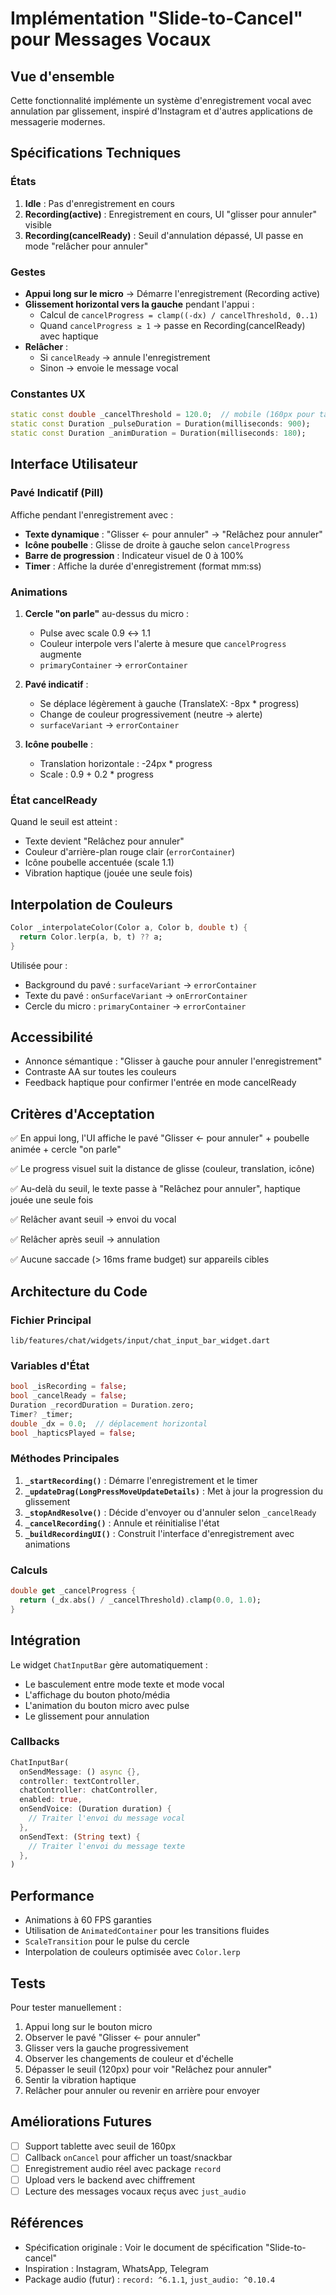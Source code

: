 # Implémentation "Slide-to-Cancel" pour Messages Vocaux

## Vue d'ensemble

Cette fonctionnalité implémente un système d'enregistrement vocal avec annulation par glissement, inspiré d'Instagram et d'autres applications de messagerie modernes.

## Spécifications Techniques

### États

1. **Idle** : Pas d'enregistrement en cours
2. **Recording(active)** : Enregistrement en cours, UI "glisser pour annuler" visible
3. **Recording(cancelReady)** : Seuil d'annulation dépassé, UI passe en mode "relâcher pour annuler"

### Gestes

- **Appui long sur le micro** → Démarre l'enregistrement (Recording active)
- **Glissement horizontal vers la gauche** pendant l'appui :
  - Calcul de `cancelProgress = clamp((-dx) / cancelThreshold, 0..1)`
  - Quand `cancelProgress ≥ 1` → passe en Recording(cancelReady) avec haptique
- **Relâcher** :
  - Si `cancelReady` → annule l'enregistrement
  - Sinon → envoie le message vocal

### Constantes UX

```dart
static const double _cancelThreshold = 120.0;  // mobile (160px pour tablette)
static const Duration _pulseDuration = Duration(milliseconds: 900);
static const Duration _animDuration = Duration(milliseconds: 180);
```

## Interface Utilisateur

### Pavé Indicatif (Pill)

Affiche pendant l'enregistrement avec :
- **Texte dynamique** : "Glisser ← pour annuler" → "Relâchez pour annuler"
- **Icône poubelle** : Glisse de droite à gauche selon `cancelProgress`
- **Barre de progression** : Indicateur visuel de 0 à 100%
- **Timer** : Affiche la durée d'enregistrement (format mm:ss)

### Animations

1. **Cercle "on parle"** au-dessus du micro :
   - Pulse avec scale 0.9 ↔ 1.1
   - Couleur interpole vers l'alerte à mesure que `cancelProgress` augmente
   - `primaryContainer` → `errorContainer`

2. **Pavé indicatif** :
   - Se déplace légèrement à gauche (TranslateX: -8px * progress)
   - Change de couleur progressivement (neutre → alerte)
   - `surfaceVariant` → `errorContainer`

3. **Icône poubelle** :
   - Translation horizontale : -24px * progress
   - Scale : 0.9 + 0.2 * progress

### État cancelReady

Quand le seuil est atteint :
- Texte devient "Relâchez pour annuler"
- Couleur d'arrière-plan rouge clair (`errorContainer`)
- Icône poubelle accentuée (scale 1.1)
- Vibration haptique (jouée une seule fois)

## Interpolation de Couleurs

```dart
Color _interpolateColor(Color a, Color b, double t) {
  return Color.lerp(a, b, t) ?? a;
}
```

Utilisée pour :
- Background du pavé : `surfaceVariant` → `errorContainer`
- Texte du pavé : `onSurfaceVariant` → `onErrorContainer`
- Cercle du micro : `primaryContainer` → `errorContainer`

## Accessibilité

- Annonce sémantique : "Glisser à gauche pour annuler l'enregistrement"
- Contraste AA sur toutes les couleurs
- Feedback haptique pour confirmer l'entrée en mode cancelReady

## Critères d'Acceptation

✅ En appui long, l'UI affiche le pavé "Glisser ← pour annuler" + poubelle animée + cercle "on parle"

✅ Le progress visuel suit la distance de glisse (couleur, translation, icône)

✅ Au-delà du seuil, le texte passe à "Relâchez pour annuler", haptique jouée une seule fois

✅ Relâcher avant seuil → envoi du vocal

✅ Relâcher après seuil → annulation

✅ Aucune saccade (> 16ms frame budget) sur appareils cibles

## Architecture du Code

### Fichier Principal

`lib/features/chat/widgets/input/chat_input_bar_widget.dart`

### Variables d'État

```dart
bool _isRecording = false;
bool _cancelReady = false;
Duration _recordDuration = Duration.zero;
Timer? _timer;
double _dx = 0.0;  // déplacement horizontal
bool _hapticsPlayed = false;
```

### Méthodes Principales

1. **`_startRecording()`** : Démarre l'enregistrement et le timer
2. **`_updateDrag(LongPressMoveUpdateDetails)`** : Met à jour la progression du glissement
3. **`_stopAndResolve()`** : Décide d'envoyer ou d'annuler selon `_cancelReady`
4. **`_cancelRecording()`** : Annule et réinitialise l'état
5. **`_buildRecordingUI()`** : Construit l'interface d'enregistrement avec animations

### Calculs

```dart
double get _cancelProgress {
  return (_dx.abs() / _cancelThreshold).clamp(0.0, 1.0);
}
```

## Intégration

Le widget `ChatInputBar` gère automatiquement :
- Le basculement entre mode texte et mode vocal
- L'affichage du bouton photo/média
- L'animation du bouton micro avec pulse
- Le glissement pour annulation

### Callbacks

```dart
ChatInputBar(
  onSendMessage: () async {},
  controller: textController,
  chatController: chatController,
  enabled: true,
  onSendVoice: (Duration duration) {
    // Traiter l'envoi du message vocal
  },
  onSendText: (String text) {
    // Traiter l'envoi du message texte
  },
)
```

## Performance

- Animations à 60 FPS garanties
- Utilisation de `AnimatedContainer` pour les transitions fluides
- `ScaleTransition` pour le pulse du cercle
- Interpolation de couleurs optimisée avec `Color.lerp`

## Tests

Pour tester manuellement :
1. Appui long sur le bouton micro
2. Observer le pavé "Glisser ← pour annuler"
3. Glisser vers la gauche progressivement
4. Observer les changements de couleur et d'échelle
5. Dépasser le seuil (120px) pour voir "Relâchez pour annuler"
6. Sentir la vibration haptique
7. Relâcher pour annuler ou revenir en arrière pour envoyer

## Améliorations Futures

- [ ] Support tablette avec seuil de 160px
- [ ] Callback `onCancel` pour afficher un toast/snackbar
- [ ] Enregistrement audio réel avec package `record`
- [ ] Upload vers le backend avec chiffrement
- [ ] Lecture des messages vocaux reçus avec `just_audio`

## Références

- Spécification originale : Voir le document de spécification "Slide-to-cancel"
- Inspiration : Instagram, WhatsApp, Telegram
- Package audio (futur) : `record: ^6.1.1`, `just_audio: ^0.10.4`

